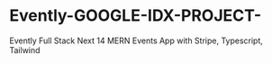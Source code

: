 # Evently-GOOGLE-IDX-PROJECT-
Evently Full Stack Next 14 MERN Events App with Stripe, Typescript, Tailwind
